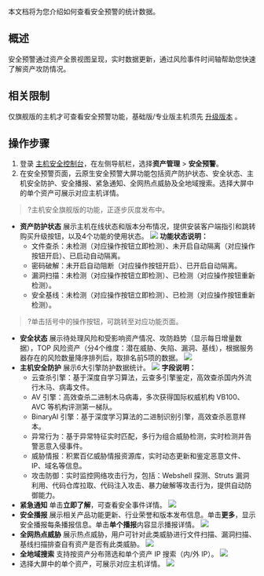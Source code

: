 本文档将为您介绍如何查看安全预警的统计数据。

## 概述
安全预警通过资产全景视图呈现，实时数据更新，通过风险事件时间轴帮助您快速了解资产攻防情况。

## 相关限制
仅旗舰版的主机才可查看安全预警功能，基础版/专业版主机须先 [升级版本](https://buy.cloud.tencent.com/yunjing) 。
 
## 操作步骤
1. 登录 [主机安全控制台](https://console.cloud.tencent.com/cwp/asset/machine)，在左侧导航栏，选择**资产管理** > **安全预警**。
2. 在安全预警页面，云原生安全预警大屏功能包括资产防护状态、安全状态、主机安全防护、安全播报、紧急通知、全网热点威胁及全地域搜索。选择大屏中的单个资产可展示对应主机详情。
>?主机安全旗舰版的功能，正逐步灰度发布中。
>
 - **资产防护状态**
展示主机在线状态和版本分布情况，提供安装客户端指引和跳转购买升级按钮，以及4个功能的使用状态。
![](https://qcloudimg.tencent-cloud.cn/raw/baf20f78d5127c39807420dcde33a310.png)
**功能状态说明：**
    - 文件查杀：未检测（对应操作按钮立即检测）、未开启自动隔离（对应操作按钮开启）、已启动自动隔离。
    - 密码破解：未开启自动阻断（对应操作按钮开启）、已开启自动隔离。
    - 漏洞扫描：未检测（对应操作按钮立即检测）、已检测（对应操作按钮重新检测）。
    - 安全基线：未检测（对应操作按钮立即检测）、已检测（对应操作按钮重新检测）。
>?单击括号中的操作按钮，可跳转至对应功能页面。
 - **安全状态**
展示待处理风险和受影响资产情况、攻防趋势（显示每日增量数据），TOP 风险资产（分4个维度：潜在威胁、失陷、漏洞、基线），根据服务器存在的风险数量降序排列后，取排名前5项的数据。
![](https://qcloudimg.tencent-cloud.cn/raw/b7dcdbb1336026f661e68139c5e77598.png)
 - **主机安全防护**
展示6大引擎防护数据统计。
![](https://qcloudimg.tencent-cloud.cn/raw/ea1ca78ca53d94d49dc221f93428b34d.png)
**字段说明：**
    - 云查杀引擎：基于深度自学习算法，云查多引擎鉴定，高效查杀国内外流行木马、病毒文件。
    - AV 引擎：高效查杀二进制木马病毒，多次获得国际权威机构 VB100、AVC 等机构评测第一梯队。
    - BinaryAI 引擎：基于深度学习算法的二进制识别引擎，高效查杀恶意样本。
    - 异常行为：基于异常特征实时匹配，多行为组合威胁检测，实时检测并告警恶意入侵事件。
    - 威胁情报：积累百亿威胁情报资源库，实时动态更新和鉴定恶意文件、IP、域名等信息。
    - 攻击防御：实时监控网络攻击行为，包括：Webshell 探测、Struts 漏洞利用、代码仓库拉取、代码注入攻击、暴力破解等攻击行为，提供自动防御能力。
 - **紧急通知**
单击**立即了解**，可查看安全事件详情。
![](https://qcloudimg.tencent-cloud.cn/raw/670db47db952239b004194e768450140.png)
 - **安全播报**
展示相关产品功能更新、行业荣誉和版本发布信息。单击**更多**，显示安全播报每条播报信息。单击**单个播报**内容显示播报详情。
![](https://qcloudimg.tencent-cloud.cn/raw/792ec119cb20c1ed644e833dd9bfd6e5.png)
 - **全网热点威胁**
展示热点威胁，用户可针对此类威胁进行文件扫描、漏洞扫描、基线扫描排查自有资产是否有此类威胁。
![](https://qcloudimg.tencent-cloud.cn/raw/2003e9f395f560920b4f778bb5804b04.png)
 - **全地域搜索**
支持按资产分布筛选和单个资产 IP 搜索（内/外 IP）。
![](https://qcloudimg.tencent-cloud.cn/raw/8ac1d4e87a4695a8cb693fe7871d4272.png)
 - 选择大屏中的单个资产，可展示对应主机详情。
![](https://qcloudimg.tencent-cloud.cn/raw/7d8f31f8b1ad7c3835fcf6745ee368f1.png)
